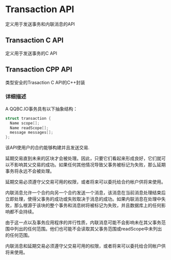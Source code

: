 # Transaction API

定义用于发送事务和内联消息的API

## Transaction C API
定义用于发送事务的C API

## Transaction CPP API  
类型安全的Trasaction C API的C++封装

### 详细描述

A QQBC.IO事务具有以下抽象结构：
```C++
struct transaction {
  Name scope[]; 
  Name readScope[]; 
  message messages[]; 
};
```

该API使用户的合约能够构建并且发送交易.

延期交易直到未来的区块才会被处理。因此，只要它们看起来形成良好，它们就可以不影响其父交易的成功。如果任何其他情况导致父事务被标记为失败，那么延期事务将永远不会被处理。

延期交易必须遵守父交易可用的权限，或者将来可以委托给合约帐户供将来使用。

内联消息允许一个合约向另一个合约发送一个消息，该消息在当前消息处理结束后立即处理，使得父事务的成功或失败取决于消息的成功。如果内联消息在处理中失败，那么根源于该块的整个事务和消息树将被标记为失败，并且数据库上的任何影响都不会持续。

由于这一点以及事务应用程序的并行性质，内联消息可能不会影响未在其父事务范围中列出的任何范围。他们也可能不会读取其父事务范围或readScope中未列出的任何范围。

内联消息和延期交易必须遵守父交易可用的权限，或者将来可以委托给合同帐户供将来使用。
